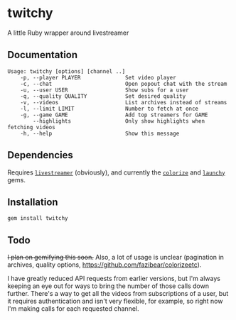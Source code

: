 # twitchy

A little Ruby wrapper around livestreamer

## Documentation

```
Usage: twitchy [options] [channel ..]
    -p, --player PLAYER              Set video player
    -c, --chat                       Open popout chat with the stream
    -u, --user USER                  Show subs for a user
    -q, --quality QUALITY            Set desired quality
    -v, --videos                     List archives instead of streams
    -l, --limit LIMIT                Number to fetch at once
    -g, --game GAME                  Add top streamers for GAME
        --highlights                 Only show highlights when fetching videos
    -h, --help                       Show this message
```
## Dependencies

Requires [`livestreamer`](https://github.com/chrippa/livestreamer) (obviously), and currently the [`colorize`](https://github.com/fazibear/colorize) and [`launchy`](http://www.copiousfreetime.org/projects/launchy) gems.

## Installation

`gem install twitchy`

## Todo

~~I plan on gemifying this soon.~~ Also, a lot of usage is unclear (pagination in 
archives, quality options, https://github.com/fazibear/colorizeetc).

I have greatly reduced API requests from earlier versions, but I'm always keeping an eye out for ways to bring the number of those calls down further. There's a way to get all the videos from subscriptions of a user, but it requires authentication and isn't very flexible, for example, so right now I'm making calls for each requested channel.
